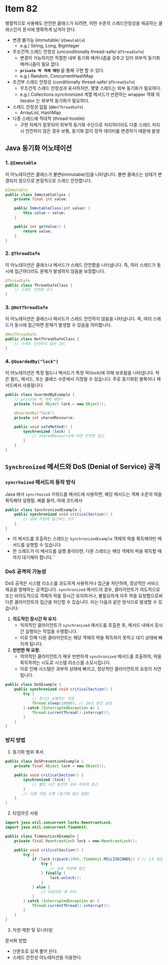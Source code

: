 # Item 82

병렬적으로 사용해도 안전한 클래스가 되려면, 어떤 수준의 스레드안정성을 제공하는 클래스인지 문서에 명확하게 남겨야 한다.

- 변경 불가능 (immutable/ `@Immutable`)
	- e.g.) String, Long, BigInteger
- 무조건적 스레드 안정성 (unconditionally thread-safe/ `@ThreadSafe`)
	- 변경이 가능하지만 적절한 내부 동기화 메커니즘을 갖추고 있어 외부적 동기화 메커니즘이 필요 없다.
	- **`private 락 객체 패턴`** 을 통해 구현 할 수 있다.
	- e.g.) Random, ConcurrentHashMap
- 조건부 스레드 안정성 (conditionally thread-safe/ `@ThreadSafe`)
	- 무조건적 스레드 안정성과 유사하지만, 몇몇 스레드는 외부 동기화가 필요하다.
	- e.g.) Collections.synchronized 계열 메서드가 반환하는 wrapper 객체 의 iterator 는 외부적 동기화가 필요하다.
- 스레드 안정성 없음 (`@NotThreadSafe`)
	- ArrayList, HashMap
- 다중 스레드에 적대적 (thread-hostile)
	- 구현 자체가 잘못되어 외부적 동기화 수단으로 처리하더라도 다중 스레드 처리시 안전하지 않은 경우 보통, 동기화 없이 정적 데이터를 변경하기 때문에 발생


## Java 동기화 어노테이션

### 1. `@Immutable`
이 어노테이션은 클래스가 불변(immutable)임을 나타냅니다. 불변 클래스는 상태가 변경되지 않으므로 본질적으로 스레드 안전합니다.

```java
@Immutable
public class ImmutableClass {
    private final int value;

    public ImmutableClass(int value) {
        this.value = value;
    }

    public int getValue() {
        return value;
    }
}
```

### 2. `@ThreadSafe`

이 어노테이션은 클래스나 메서드가 스레드 안전함을 나타냅니다. 즉, 여러 스레드가 동시에 접근하더라도 문제가 발생하지 않음을 보장합니다.

```java
@ThreadSafe
public class ThreadSafeClass {
    // 스레드 안전한 코드
}
```

### 3. `@NotThreadSafe`

이 어노테이션은 클래스나 메서드가 스레드 안전하지 않음을 나타냅니다. 즉, 여러 스레드가 동시에 접근하면 문제가 발생할 수 있음을 의미합니다.

```java
@NotThreadSafe
public class NotThreadSafeClass {
    // 스레드 안전하지 않은 코드
}
```

### 4. `@GuardedBy("lock")`

이 어노테이션은 특정 필드나 메서드가 특정 락(lock)에 의해 보호됨을 나타냅니다. 락은 필드, 메서드, 또는 클래스 수준에서 지정될 수 있습니다. 주로 동기화된 블록이나 메서드에서 사용됩니다.

```java
public class GuardedByExample {
    // private 락 객체 패턴!
    private final Object lock = new Object();

    @GuardedBy("lock")
    private int sharedResource;

    public void safeMethod() {
        synchronized (lock) {
            // sharedResource에 대한 안전한 접근
        }
    }
}
```

## `Synchronized` 메서드와 DoS (Denial of Service) 공격

### `syncrhoized` 메서드의 동작 방식

Java 에서 `syncrhozied` 키워드를 메서드에 사용하면, 해당 메서드는 객체 수준의 락을 획득해야 실행됨. 예를 들어, 아래 코드에서

```java
public class SynchronizedExample {
    public synchronized void criticalSection() {
        // 공유 자원에 접근하는 코드
    }
}

```

- 이 메서드를 호출하는 스레드는 `SynchronizedExample` 객체의 락을 획득해야만 메서드를 실행할 수 있습니다.
- 한 스레드가 이 메서드를 실행 중이라면, 다른 스레드는 해당 객체의 락을 획득할 때까지 대기해야 합니다.``

### DoS 공격의 가능성

DoS 공격은 시스템 리소스를 과도하게 사용하거나 접근을 차단하여, 정상적인 서비스 제공을 방해하는 공격입니다. `synchronized` 메서드의 경우, 클라이언트가 의도적으로 또는 비의도적으로 객체의 락을 장시간 유지하거나, 불필요하게 자주 락을 요청함으로써 다른 클라이언트의 접근을 차단할 수 있습니다. 이는 다음과 같은 방식으로 발생할 수 있습니다:

1. **의도적인 장시간 락 유지**:
    - 악의적인 클라이언트가 `synchronized` 메서드를 호출한 후, 메서드 내에서 장시간 실행되는 작업을 수행합니다.
    - 이로 인해 다른 클라이언트는 해당 객체의 락을 획득하지 못하고 대기 상태에 빠지게 됩니다.
2. **빈번한 락 요청**:
    - 악의적인 클라이언트가 매우 빈번하게 `synchronized` 메서드를 호출하여, 락을 획득하려는 시도로 시스템 리소스를 소모시킵니다.
    - 이로 인해 시스템은 과부하 상태에 빠지고, 정상적인 클라이언트의 요청이 지연됩니다.


```java
public class DoSExample {
    public synchronized void criticalSection() {
        try {
            // 장시간 실행되는 작업
            Thread.sleep(10000); // 10초 동안 슬립
        } catch (InterruptedException e) {
            Thread.currentThread().interrupt();
        }
    }
}
```

### 방지 방법

1. 동기화 범위 축서

```java
public class DoSPreventionExample {
    private final Object lock = new Object();

    public void criticalSection() {
        synchronized (lock) {
            // 짧은 시간 동안만 공유 자원에 접근
        }
        // 다른 작업 수행 (동기화 필요 없음)
    }
}
```


2. 타임아웃 사용

```java
import java.util.concurrent.locks.ReentrantLock;
import java.util.concurrent.TimeUnit;

public class TimeoutLockExample {
    private final ReentrantLock lock = new ReentrantLock();

    public void criticalSection() {
        try {
            if (lock.tryLock(1000, TimeUnit.MILLISECONDS)) { // 1초 동안 락 시도
                try {
                    // 공유 자원에 접근
                } finally {
                    lock.unlock();
                }
            } else {
                // 타임아웃 후 처리
            }
        } catch (InterruptedException e) {
            Thread.currentThread().interrupt();
        }
    }
}
```


3. 자원 제한 및 모니터링

문서화 방법

- 산문조로 길게 풀어 쓴다.
- 스레드 안전성 어노테이션을 이용한다.